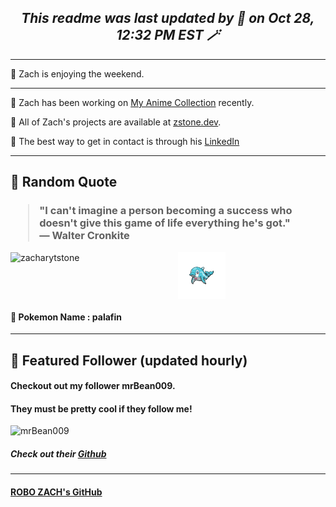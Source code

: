 <h2 align="center" style="font-style: italic; font-weight: bold;">This readme was last updated by 🤖 on Oct 28, 12:32 PM EST 🪄 </h2></a>

---

🤖 Zach is enjoying the weekend.

---

🤖 Zach has been working on [My Anime Collection](https://github.com/ZacharyTStone/My-Anime-Collection) recently.

🤖 All of Zach's projects are available at [zstone.dev](https://www.zstone.dev/).

🤖 The best way to get in contact is through his [LinkedIn](https://www.linkedin.com/in/zacharystone42)

---

<!-- Add a Quotes section -->

## 🤖 Random Quote

<h3>
<blockquote>
  "I can't imagine a person becoming a success who doesn't give this game of life everything he's got."
<br>— Walter Cronkite
</blockquote>
</h3>

<div style="display: flex; flex-wrap: no-wrap; width: 100%; gap: 16px">
        <img width="50%" src="https://github-readme-streak-stats.herokuapp.com/?user=zacharytstone" alt="zacharytstone" />
    <img width="15%" class='poke-img' src='https://raw.githubusercontent.com/PokeAPI/sprites/master/sprites/pokemon/964.png' alt='palafin'/>
</div>

#### 🤖 Pokemon Name : palafin</span>

---

## 🤖 Featured Follower (updated hourly)

#### Checkout out my follower mrBean009.

#### They must be pretty cool if they follow me!

<img style="width: 150px" class='github-img' src='https://avatars.githubusercontent.com/u/104507475?v=4' alt='mrBean009'/>

##### Check out their [Github](https://github.com/mrBean009)

---

#### [ROBO ZACH's GitHub](https://github.com/ROBO-ZACH)

